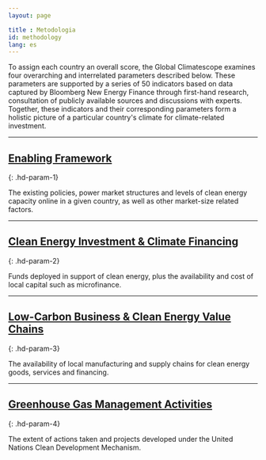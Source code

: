 ```yaml
---
layout: page

title : Metodologia
id: methodology
lang: es
---
```

To assign each country an overall score, the Global Climatescope examines four overarching and interrelated parameters described below. These parameters are supported by a series of 50 indicators based on data captured by Bloomberg New Energy Finance through first-hand research, consultation of publicly available sources and discussions with experts. Together, these indicators and their corresponding parameters form a holistic picture of a particular country's climate for climate-related investment.

***

## [Enabling Framework]({{site.domain}}/es/tema/marco-propicio/ "Go to Enabling Framework topic page")
{: .hd-param-1}

The existing policies, power market structures and levels of clean energy capacity online in a given country, as well as other market-size related factors.

***

## [Clean Energy Investment & Climate Financing]({{site.domain}}/es/tema/financiamiento-y-investimiento/ "Go to Clean Energy Investment & Climate Financing topic page")
{: .hd-param-2}

Funds deployed in support of clean energy, plus the availability and cost of local capital such as microfinance. 

***

## [Low-Carbon Business & Clean Energy Value Chains]({{site.domain}}/es/tema/cadenas-de-valor/ "Go to Low-Carbon Business & Clean Energy Value Chains topic page")
{: .hd-param-3} 

The availability of local manufacturing and supply chains for clean energy goods, services and financing.

***

## [Greenhouse Gas Management Activities]({{site.domain}}/es/tema/gestion-gei/ "Go to LGreenhouse Gas Management Activities topic page")
{: .hd-param-4}

The extent of actions taken and projects developed under the United Nations Clean Development Mechanism.